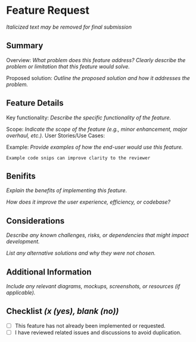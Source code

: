 # Feature Request

_Italicized text may be removed for final submission_

## Summary

Overview: _What problem does this feature address? Clearly describe the problem or limitation that this feature would solve._

Proposed solution: _Outline the proposed solution and how it addresses the problem._

## Feature Details

Key functionality: _Describe the specific functionality of the feature._

Scope: _Indicate the scope of the feature (e.g., minor enhancement, major overhaul, etc.)._
User Stories/Use Cases:

Example: _Provide examples of how the end-user would use this feature._

```
Example code snips can improve clarity to the reviewer
```

## Benifits

_Explain the benefits of implementing this feature._

_How does it improve the user experience, efficiency, or codebase?_

## Considerations

_Describe any known challenges, risks, or dependencies that might impact development._

_List any alternative solutions and why they were not chosen._

## Additional Information

_Include any relevant diagrams, mockups, screenshots, or resources (if applicable)._

## Checklist _(x (yes), blank (no))_

- [ ] This feature has not already been implemented or requested.
- [ ] I have reviewed related issues and discussions to avoid duplication.